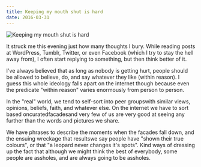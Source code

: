 ```yaml
---
title: Keeping my mouth shut is hard
date: 2016-03-31
---
```


![Keeping my mouth shut is hard](https://source.unsplash.com/cckf4TsHAuw/1600x900)

It struck me this evening just how many thoughts I bury. While reading posts at WordPress, Tumblr, Twitter, or even Facebook (which I try to stay the hell away from), I often start replying to something, but then think better of it.

I've always believed that as long as nobody is getting hurt, people should be allowed to believe, do, and say whatever they like (within reason). I guess this whole ideology falls apart on the internet though because even the predicate "within reason" varies enormously from person to person.

In the "real" world, we tend to self-sort into peer groupswith similar views, opinions, beliefs, faith, and whatever else. On the internet we have to sort based oncuratedfacadesand very few of us are very good at seeing any further than the words and pictures we share.

We have phrases to describe the moments when the facades fall down, and the ensuing wreckage that resultswe say people have "shown their true colours", or that "a leopard never changes it's spots". Kind ways of dressing up the fact that although we might think the best of everybody, some people are assholes, and are always going to be assholes.